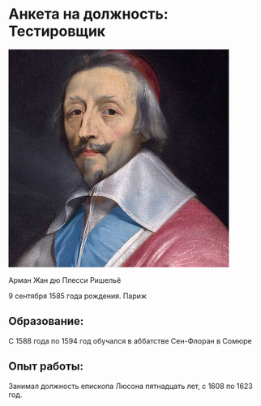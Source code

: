 # Анкета на должность: Тестировщик

![Арман Жан дю Плесси Ришельё](image.png)

Арман Жан дю Плесси Ришельё

 9 сентября 1585 года рождения. Париж

## Образование: 
С 1588 года по 1594 год обучался в аббатстве Сен-Флоран в Сомюре
## Опыт работы:
Занимал должность епископа Люсона пятнадцать лет, с 1608 по 1623 год.